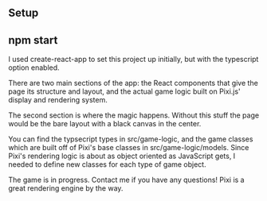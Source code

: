 ## Setup

## npm start

I used create-react-app to set this project up initially, but with the typescript option enabled.

There are two main sections of the app: the React components that give the page its structure and layout, and the actual game logic built on Pixi.js' display and rendering system.

The second section is where the magic happens. Without this stuff the page would be the bare layout with a black canvas in the center.

You can find the typsecript types in src/game-logic, and the game classes which are built off of Pixi's base classes in src/game-logic/models. Since Pixi's rendering logic is about as object oriented as JavaScript gets, I needed to define new classes for each type of game object.

The game is in progress. Contact me if you have any questions! Pixi is a great rendering engine by the way.
